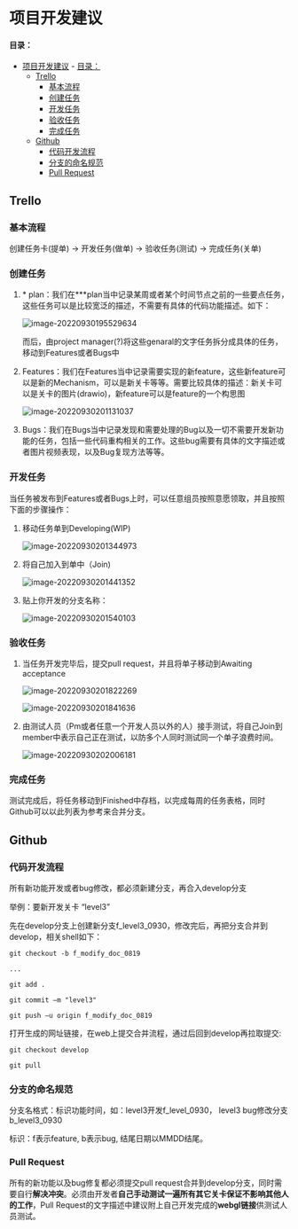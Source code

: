 # 项目开发建议

#### 目录：

- [项目开发建议](#项目开发建议)
      - [目录：](#目录)
  - [Trello](#trello)
    - [基本流程](#基本流程)
    - [创建任务](#创建任务)
    - [开发任务](#开发任务)
    - [验收任务](#验收任务)
    - [完成任务](#完成任务)
  - [Github](#github)
    - [代码开发流程](#代码开发流程)
    - [分支的命名规范](#分支的命名规范)
    - [Pull Request](#pull-request)

## Trello

### 基本流程

创建任务卡(提单) -> 开发任务(做单) -> 验收任务(测试) -> 完成任务(关单) 

### 创建任务

1. \* plan：我们在***plan当中记录某周或者某个时间节点之前的一些要点任务，这些任务可以是比较宽泛的描述，不需要有具体的代码功能描述。如下：

   ![image-20220930195529634](C:\Users\92770\AppData\Roaming\Typora\typora-user-images\image-20220930195529634.png)

   而后，由project manager(?)将这些genaral的文字任务拆分成具体的任务，移动到Features或者Bugs中

2. Features：我们在Features当中记录需要实现的新feature，这些新feature可以是新的Mechanism，可以是新关卡等等。需要比较具体的描述：新关卡可以是关卡的图片(drawio)，新feature可以是feature的一个构思图

   ![image-20220930201131037](C:\Users\92770\AppData\Roaming\Typora\typora-user-images\image-20220930201131037.png)

3. Bugs：我们在Bugs当中记录发现和需要处理的Bug以及一切不需要开发新功能的任务，包括一些代码重构相关的工作。这些bug需要有具体的文字描述或者图片视频表现，以及Bug复现方法等等。

### 开发任务

当任务被发布到Features或者Bugs上时，可以任意组员按照意愿领取，并且按照下面的步骤操作：

1. 移动任务单到Developing(WIP)

   ![image-20220930201344973](C:\Users\92770\AppData\Roaming\Typora\typora-user-images\image-20220930201344973.png)

2. 将自己加入到单中（Join)

   ![image-20220930201441352](C:\Users\92770\AppData\Roaming\Typora\typora-user-images\image-20220930201441352.png)

3. 贴上你开发的分支名称：

   ![image-20220930201540103](C:\Users\92770\AppData\Roaming\Typora\typora-user-images\image-20220930201540103.png)

### 验收任务

1. 当任务开发完毕后，提交pull request，并且将单子移动到Awaiting acceptance

   ![image-20220930201822269](C:\Users\92770\AppData\Roaming\Typora\typora-user-images\image-20220930201822269.png)

   ![image-20220930201841636](C:\Users\92770\AppData\Roaming\Typora\typora-user-images\image-20220930201841636.png)

2. 由测试人员（Pm或者任意一个开发人员以外的人）接手测试，将自己Join到member中表示自己正在测试，以防多个人同时测试同一个单子浪费时间。

   ![image-20220930202006181](C:\Users\92770\AppData\Roaming\Typora\typora-user-images\image-20220930202006181.png)

### 完成任务

测试完成后，将任务移动到Finished中存档，以完成每周的任务表格，同时Github可以以此列表为参考来合并分支。

## Github

### 代码开发流程

所有新功能开发或者bug修改，都必须新建分支，再合入develop分支

举例：要新开发关卡 “level3”

先在develop分支上创建新分支f_level3_0930，修改完后，再把分支合并到develop，相关shell如下：

```shell
git checkout -b f_modify_doc_0819

...

git add .

git commit –m "level3"

git push –u origin f_modify_doc_0819
```

打开生成的网址链接，在web上提交合并流程，通过后回到develop再拉取提交:

```shell
git checkout develop

git pull
```

### 分支的命名规范

分支名格式：标识功能时间，如：level3开发f_level_0930， level3 bug修改分支b_level3_0930

标识：f表示feature, b表示bug, 结尾日期以MMDD结尾。

### Pull Request

所有的新功能以及bug修复都必须提交pull request合并到develop分支，同时需要自行**解决冲突**。必须由开发者**自己手动测试一遍所有其它关卡保证不影响其他人的工作**，Pull Request的文字描述中建议附上自己开发完成的**webgl链接**供测试人员测试。